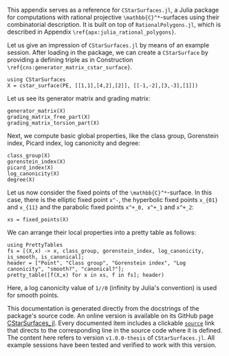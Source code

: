 This appendix serves as a reference for `CStarSurfaces.jl`, a Julia package for
computations with rational projective ``\mathbb{C}^*``-surfaces using their
combinatorial description. It is built on top of `RationalPolygons.jl`, which is
described in Appendix ``\ref{apx:julia_rational_polygons}``. 

Let us give an impression of `CStarSurfaces.jl` by means of an example session.
After loading in the package, we can create a `CStarSurface` by providing a
defining triple as in Construction ``\ref{cns:generator_matrix_cstar_surface}``.


```@repl quick_start
using CStarSurfaces
X = cstar_surface(PE, [[1,1],[4,2],[2]], [[-1,-2],[3,-3],[1]])
```

Let us see its generator matrix and grading matrix:

```@repl quick_start
generator_matrix(X)
grading_matrix_free_part(X)
grading_matrix_torsion_part(X)
```

Next, we compute basic global properties, like the class group, Gorenstein index,
Picard index, log canonicity and degree:

```@repl quick_start
class_group(X)
gorenstein_index(X)
picard_index(X)
log_canonicity(X)
degree(X)
```

Let us now consider the fixed points of the ``\mathbb{C}^*``-surface. In this case,
there is the elliptic fixed point ``x^-``, the hyperbolic fixed points
``x_{01}`` and ``x_{11}`` and the parabolic fixed points ``x^+_0, x^+_1`` and
``x^+_2``:

```@repl quick_start
xs = fixed_points(X)
```

We can arrange their local properties into a pretty table as follows:

```@repl quick_start
using PrettyTables
fs = [(X,x) -> x, class_group, gorenstein_index, log_canonicity, is_smooth, is_canonical];
header = ["Point", "Class group", "Gorenstein index", "Log canonicity", "smooth?", "canonical?"];
pretty_table([f(X,x) for x in xs, f in fs]; header)
```

Here, a log canonicity value of `1//0` (infinity by Julia's convention) is used
for smooth points.

This documentation is generated directly from the docstrings of the package's
source code. An online version is available on its GitHub page
[CStarSurfaces_jl](@cite). Every documented item includes a clickable
[`source`](https://github.com/justus-springer/CStarSurfaces.jl/blob/v1.0.0-thesis/docs/src/index.md?plain=1#L59)
link that directs to
the corresponding line in the source code where it is defined. The content here
refers to version `v1.0.0-thesis` of `CStarSurfaces.jl`. All example sessions have been
tested and verified to work with this version.

```@bibliography
```

